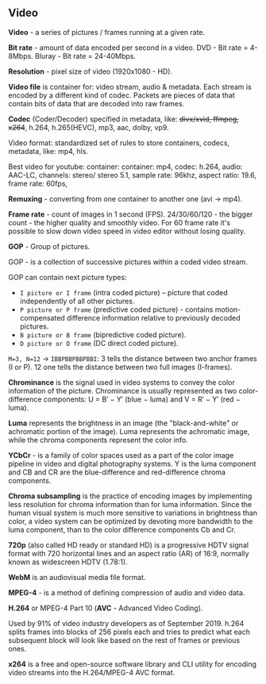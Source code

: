 Video
-

**Video** - a series of pictures / frames running at a given rate.

**Bit rate** - amount of data encoded per second in a video.
DVD - Bit rate = 4-8Mbps.
Bluray - Bit rate = 24-40Mbps.

**Resolution** - pixel size of video (1920x1080 - HD).

**Video file** is container for: video stream, audio & metadata.
Each stream is encoded by a different kind of codec.
Packets are pieces of data that contain bits of data that are decoded into raw frames.

**Codec** (Coder/Decoder) specified in metadata, like:
~~divx/xvid, ffmpeg, x264~~,
h.264, h.265(HEVC), mp3, aac, dolby, vp9.

Video format: standardized set of rules to store containers,
codecs, metadata, like: mp4, hls.

Best video for youtube: container:
  container: mp4,
  codec: h.264,
  audio: AAC-LC,
  channels: stereo/ stereo 5.1,
  sample rate: 96khz,
  aspect ratio: 19.6,
  frame rate: 60fps,

**Remuxing** - converting from one container to another one (avi -> mp4).

**Frame rate** - count of images in 1 second (FPS).
24/30/60/120 - the bigger count - the higher quality and smoothly video.
For 60 frame rate it's possible to slow down video speed in video editor without losing quality.

**GOP** - Group of pictures.

GOP - is a collection of successive pictures within a coded video stream.

GOP can contain next picture types:
* `I picture or I frame` (intra coded picture) – picture that coded independently of all other pictures.
* `P picture or P frame` (predictive coded picture) - contains motion-compensated difference information
relative to previously decoded pictures.
* `B picture or B frame` (bipredictive coded picture).
* `D picture or D frame` (DC direct coded picture).

`M=3, N=12` -> `IBBPBBPBBPBBI`:
3 tells the distance between two anchor frames (I or P).
12 one tells the distance between two full images (I-frames).

**Chrominance** is the signal used in video systems to convey the color information of the picture.
Chrominance is usually represented as two color-difference components:
U = B′ − Y′ (blue − luma) and V = R′ − Y′ (red − luma).

**Luma** represents the brightness in an image
(the "black-and-white" or achromatic portion of the image).
Luma represents the achromatic image, while the chroma components represent the color info.

**YCbCr** - is a family of color spaces used as a part of the color image pipeline
in video and digital photography systems.
Y is the luma component
and CB and CR are the blue-difference and red-difference chroma components.

**Chroma subsampling** is the practice of encoding images
by implementing less resolution for chroma information than for luma information.
Since the human visual system is much more sensitive to variations in brightness than color,
a video system can be optimized by devoting more bandwidth to the luma component,
than to the color difference components Cb and Cr.

**720p** (also called HD ready or standard HD)
is a progressive HDTV signal format with 720 horizontal lines
and an aspect ratio (AR) of 16:9, normally known as widescreen HDTV (1.78:1).

**WebM** is an audiovisual media file format.

**MPEG-4** - is a method of defining compression of audio and video data.

**H.264** or MPEG-4 Part 10 (**AVC** - Advanced Video Coding).

Used by 91% of video industry developers as of September 2019.
h.264 splits frames into blocks of 256 pixels each
and tries to predict what each subsequent block will look like
based on the rest of frames or previous ones.

**x264** is a free and open-source software library and CLI utility for encoding
video streams into the H.264/MPEG-4 AVC format.
